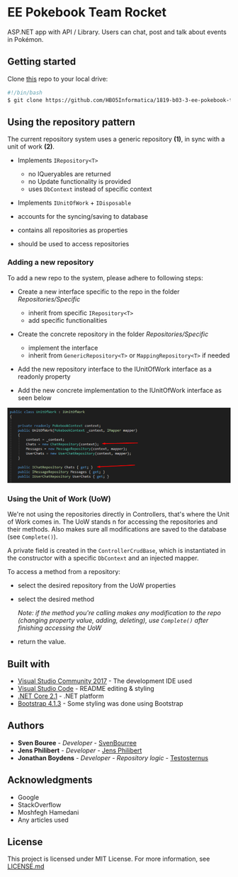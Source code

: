# EE Pokebook Team Rocket

ASP.NET app with API / Library. Users can chat, post and talk about events in Pokémon.

## Getting started

Clone [this](https://github.com/HBO5Informatica/1819-b03-3-ee-pokebook-team-rocket.git) repo to your local drive:

```bash
#!/bin/bash
$ git clone https://github.com/HBO5Informatica/1819-b03-3-ee-pokebook-team-rocket.git
```

## Using the repository pattern

The current repository system uses a generic repository **(1)**, in sync with a unit of work **(2)**.

- Implements `IRepository<T>`
  - no IQueryables are returned
  - no Update functionality is provided
  - uses `DbContext` instead of specific context

- Implements `IUnitOfWork` + `IDisposable`
- accounts for the syncing/saving to database
- contains all repositories as properties
- should be used to access repositories

### Adding a new repository

To add a new repo to the system, please adhere to following steps:

- Create a new interface specific to the repo in the folder *Repositories/Specific*
  - inherit from specific `IRepository<T>`
  - add specific functionalities

- Create the concrete repository in the folder *Repositories/Specific*
  - implement the interface
  - inherit from `GenericRepository<T>` or `MappingRepository<T>` if needed

- Add the new repository interface to the IUnitOfWork interface as a readonly property
- Add the new concrete implementation to the IUnitOfWork interface as seen below

 ![implenting concrete repo](docs/screenshots/newrepoUOW.png)

### Using the Unit of Work (UoW)

We're not using the repositories directly in Controllers, that's where the Unit of Work comes in.
The UoW stands n for accessing the repositories and their methods. Also makes sure all modifications are saved to the database (see  `Complete()`).

A private field is created in the `ControllerCrudBase`, which is instantiated in the constructor with a specific `DbContext` and an injected mapper.

To access a method from a repository:

- select the desired repository from the UoW properties
- select the desired method

  *Note: if the method you're calling makes any modification to the repo (changing property value, adding, deleting), use `Complete()` after finishing accessing the UoW*
- return the value.

## Built with

- [Visual Studio Community 2017](https://visualstudio.microsoft.com/thank-you-downloading-visual-studio/?ch=pre&sku=Community&rel=15#) - The development IDE used
- [Visual Studio Code](https://code.visualstudio.com/download) - README editing & styling
- [.NET Core 2.1](https://dotnet.microsoft.com/download/thank-you/dotnet-sdk-2.2.202-windows-x64-installer) - .NET platform
- [Bootstrap 4.1.3](https://getbootstrap.com/) - Some styling was done using Bootstrap

## Authors

- **Sven Bouree** - *Developer* - [SvenBourree](https://github.com/SvenBourree)
- **Jens Philibert** - *Developer* - [Jens Philibert](https://github.com/PhilibertJens)
- **Jonathan Boydens** - *Developer - Repository logic* - [Testosternus](https://github.com/Testosternus)

## Acknowledgments

- Google
- StackOverflow
- Moshfegh Hamedani
- Any articles used

## License

This project is licensed under MIT License. For more information, see [LICENSE.md](LICENSE.md)

